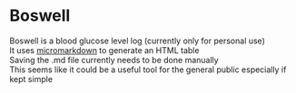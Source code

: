 # Boswell
Boswell is a blood glucose level log (currently only for personal use)  
It uses [micromarkdown](https://github.com/SimonWaldherr/micromarkdown.js) to generate an HTML table  
Saving the .md file currently needs to be done manually  
This seems like it could be a useful tool for the general public especially if kept simple
